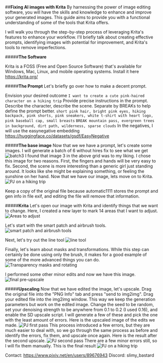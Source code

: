 ##**Fixing AI images with Krita**
By harnessing the power of image editing software, you will have the skills and knowledge to enhance and improve your generated images. This guide aims to provide you with a functional understanding of some of the tools that Krita offers.

I will walk you through the step-by-step process of leveraging Krita's features to  enhance your workflow. I'll briefly talk about creating effective prompts, identifying images with potential for improvement, and Krita's tools to remove imperfections. 

#####**The Software**

Krita is a FOSS (Free and Open Source Software) that's available for Windows, Mac, Linux, and mobile operating systems. Install it here https://krita.org/

#####**The Prompt**
Let's briefly go over how to make a decent prompt.

Envision your desired outcome
`I want to create a cute pink-haired character on a hiking trip`
Provide precise instructions in the prompt. Describe the character, describe the scene. Separate by BREAKs to help define the prompt better.
`short pink hair, bright pink eyes, hiking backpack, pink shorts, pink sneakers, white t-shirt with heart logo, pink baseball cap, small breasts`
`BREAK mountain pass, evergreen trees in background, dirt path, wilderness, sparse clouds`
In the negatives, I will use the easynegative embedding https://huggingface.co/datasets/gsdf/EasyNegative

#####**The base image**
Now that we we have a prompt, let's create some images. I will generate a batch of 6 without hires fix to see what we get
![batch3](https://files.catbox.moe/pvklxw.png)
I found that image 3 in the above grid was to my liking. I chose this image for two reasons. First, the fingers and hands will be very easy to fix. Second, the scene is more interesting than a generic girl just standing around. It looks like she might be explaining something, or feeling the sunshine on her hand.
Now that we have our image, lets move on to Krita. 
![PJ on a hiking trip](https://files.catbox.moe/oulmfi.jpg)

Keep a copy of the original file because automatic1111 stores the prompt and gen info in file exif, and editing the file will remove that information.

#####**Krita**
Let's open our image with Krita and identify things that we want to change. Here, I created a new layer to mark 14 areas that I want to adjust. 
![Areas to adjust](https://files.catbox.moe/5ymk5t.PNG)

Let's start with the smart patch and airbrush tools.
![smart patch and airbrush tools](https://files.catbox.moe/nmnkkj.jpg)

Next, let's try out the line tool
![line tool](https://files.catbox.moe/y0ffv6.jpg)

Finally, let's learn about masks and transformations. While this step can certainly be done using only the brush, it makes for a good example of some of the more advanced things you can do.
![Transparency masks and rotating](https://files.catbox.moe/g0psvb.jpg)

I performed some other minor edits and now we have this image.
![final pre-upscale](https://files.catbox.moe/hb9y6j.jpg)

#####**Upscaling**
Now that we have edited the image, let's upscale. Drag the original file into the "PNG Info" tab and press "send to img2img". Drag your edited file into the img2img window. This way we keep the generation parameters but work on the edited image. Change the seed to be random, set your denoising strength to be anywhere from 0.1 to 0.2 (I used 0.16), and enable the SD upscale script. I will generate a few of these and pick the one with the least amount of errors. 
Here is the upscaled image of the edits we made. ![PJ first pass](https://files.catbox.moe/yzlbwt.jpg)
This process introduced a few errors, but they are much easier to deal with, so we go through the same process as before and identify the errors, fix them, and upscale once again. Here is the result after the second upscale. ![PJ second pass](https://files.catbox.moe/2lj3s5.jpg) 
There are a few minor errors still, so I will fix them manually. 
This is the final result ![PJ on a hiking trip](https://files.catbox.moe/062ju4.jpg)

Contact:
https://www.pixiv.net/en/users/89676943
Discord: slimy_bastard